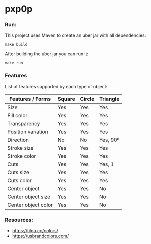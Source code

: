 # pxp0p

### Run:

This project uses Maven to create an uber jar with all dependencies:
```
make build
```

After building the uber jar you can run it:
```
make run
```

### Features

List of features supported by each type of object:

| Features / Forms    | Square | Circle | Triangle |
|---------------------|--------|--------|----------| 
| Size                | Yes    | Yes    | Yes      |
| Fill color          | Yes    | Yes    | Yes      |
| Transparency        | Yes    | Yes    | Yes      |
| Position variation  | Yes    | Yes    | Yes      |
| Direction           | No     | No     | Yes, 90º |
| Stroke size         | Yes    | Yes    | Yes      |
| Stroke color        | Yes    | Yes    | Yes      |
| Cuts                | Yes    | Yes    | Yes, 1   |
| Cuts size           | Yes    | Yes    | Yes      |
| Cuts color          | Yes    | Yes    | Yes      |
| Center object       | Yes    | Yes    | No       |
| Center object size  | Yes    | Yes    | No       |
| Center object color | Yes    | Yes    | No       |


### Resources:

* https://tilda.cc/colors/
* https://usbrandcolors.com/